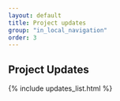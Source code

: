 ```yaml
---
layout: default
title: Project updates
group: "in_local_navigation"
order: 3
---
```


## Project Updates 

{% include updates_list.html %}
